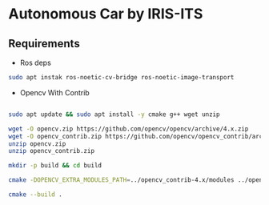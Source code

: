 # Autonomous Car by IRIS-ITS

## Requirements

- Ros deps

```bash
sudo apt instak ros-noetic-cv-bridge ros-noetic-image-transport
```

- Opencv With Contrib

```bash

sudo apt update && sudo apt install -y cmake g++ wget unzip

wget -O opencv.zip https://github.com/opencv/opencv/archive/4.x.zip
wget -O opencv_contrib.zip https://github.com/opencv/opencv_contrib/archive/4.x.zip
unzip opencv.zip
unzip opencv_contrib.zip

mkdir -p build && cd build

cmake -DOPENCV_EXTRA_MODULES_PATH=../opencv_contrib-4.x/modules ../opencv-4.x

cmake --build .

```

